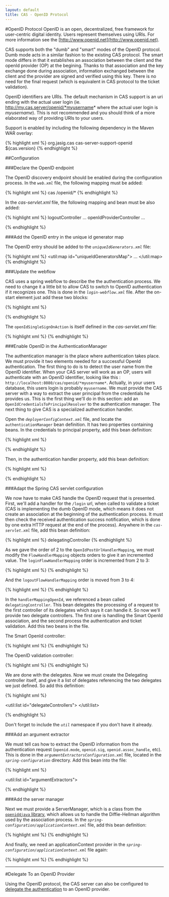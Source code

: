 ```yaml
---
layout: default
title: CAS - OpenID Protocol
---
```


#OpenID Protocol
OpenID is an open, decentralized, free framework for user-centric digital identity. Users represent themselves using URIs. For more information see the [http://www.openid.net](http://www.openid.net).

CAS supports both the "dumb" and "smart" modes of the OpenID protocol. Dumb mode acts in a similar fashion to the existing CAS protocol. The smart mode differs in that it establishes an association between the client and the openId provider (OP) at the begining. Thanks to that association and the key exchange done during association, information exchanged between the client and the provider are signed and verified using this key. There is no need for the final request (which is equivalent in CAS protocol to the ticket validation).

OpenID identifiers are URIs. The default mechanism in CAS support is an uri ending with the actual user login (ie. http://my.cas.server/openid/*myusername* where the actual user login is *myusername*). This is not recommended and you should think of a more elaborated way of providing URIs to your users.

Support is enabled by including the following dependency in the Maven WAR overlay:

{% highlight xml %}
<dependency>
  <groupId>org.jasig.cas</groupId>
  <artifactId>cas-server-support-openid</artifactId>
  <version>${cas.version}</version>
</dependency>
{% endhighlight %}

##Configuration

###Declare the OpenID endpoint

The OpenID discovery endpoint should be enabled during the configuration process. In the *`web.xml`* file, the following mapping must be added:

{% highlight xml %}
<servlet-mapping>
  <servlet-name>cas</servlet-name>
  <url-pattern>/openid/*</url-pattern>
</servlet-mapping>
{% endhighlight %}

In the *cas-servlet.xml* file, the following mapping and bean must be also added:

{% highlight xml %}
<bean id="handlerMappingC" class="org.springframework.web.servlet.handler.SimpleUrlHandlerMapping">
  <property name="mappings">
    <props>
      <prop key="/logout">logoutController</prop>
      ...
      <prop key="/openid/*">openIdProviderController</prop>
      ... 

<bean
    id="openIdProviderController"
    class="org.jasig.cas.support.openid.web.OpenIdProviderController"
    p:loginUrl="${server.prefix}/login"/>
{% endhighlight %}


###Add the OpenID entry in the unique id generator map

The OpenID entry should be added to the *`uniqueIdGenerators.xml`* file:

{% highlight xml %}
<util:map id="uniqueIdGeneratorsMap">
  ...
  <entry
    key="org.jasig.cas.support.openid.authentication.principal.OpenIdService"
    value-ref="serviceTicketUniqueIdGenerator" />
</util:map>
{% endhighlight %}


###Update the webflow

CAS uses a spring webflow to describe the the authentication process. We need to change it a little bit to allow CAS to switch to OpenID authentication if it recognizes one. This is done in the *`login-webflow.xml`* file. After the on-start element just add these two blocks:

{% highlight xml %}
<!-- If the request contains a parameter called openid.mode and is not an association request, switch to openId. Otherwise, continue normal webflow. -->
<decision-state id="selectFirstAction">
    <if
       test="externalContext.requestParameterMap['openid.mode'] ne ''
        &amp;&amp; externalContext.requestParameterMap['openid.mode'] ne null
        &amp;&amp; externalContext.requestParameterMap['openid.mode'] ne 'associate'"
       then="openIdSingleSignOnAction" else="ticketGrantingTicketCheck" />
</decision-state>
       
<!-- The OpenID authentication action. If authentication is successful, send the ticket granting ticker. Otherwise, redirect to the login form. -->
<action-state id="openIdSingleSignOnAction">
    <evaluate expression="openIdSingleSignOnAction" />
    <transition on="success" to="sendTicketGrantingTicket" />
    <transition on="error" to="viewLoginForm" />
    <transition on="warn" to="warn" />
</action-state>
{% endhighlight %}

The `openIdSingleSignOnAction` is itself defined in the *cas-servlet.xml* file:

{% highlight xml %}
<bean id="openIdSingleSignOnAction" 
    class="org.jasig.cas.support.openid.web.flow.OpenIdSingleSignOnAction"
    p:centralAuthenticationService-ref="centralAuthenticationService"/>
{% endhighlight %}


###Enable OpenID in the AuthenticationManager

The authentication manager is the place where authentication takes place. We must provide it two elements needed for a successful OpenId authentication. The first thing to do is to detect the user name from the OpenID identifier. When your CAS server will work as an OP, users will authenticate with an OpenID identifier, looking like this : `http://localhost:8080/cas/openid/*myusername*`. Actually, in your users database, this users login is probably `myusername`. We must provide the CAS server with a way to extract the user principal from the credentials he provides us. This is the first thing we'll do in this section: add an `OpenIdCredentialsToPrincipalResolver` to the authentication manager. The next thing to give CAS is a specialized authentication handler. 

Open the *`deployerConfigContext.xml`* file, and locate the `authenticationManager` bean definition. It has two properties containing beans. In the credentials to principal property, add this bean definition:

{% highlight xml %}
<!-- The openid credentials to principal resolver -->
<bean class="org.jasig.cas.support.openid.authentication.principal.OpenIdPrincipalResolver" />
{% endhighlight %}

Then, in the authentication handler property, add this bean definition:

{% highlight xml %}
<!-- The open id authentication handler -->
<bean class="org.jasig.cas.support.openid.authentication.handler.support.OpenIdCredentialsAuthenticationHandler" p:ticketRegistry-ref="ticketRegistry" />
{% endhighlight %}


###Adapt the Spring CAS servlet configuration

We now have to make CAS handle the OpenID request that is presented. First, we'll add a handler for the `/login` url, when called to validate a ticket (CAS is implementing the dumb OpenID mode, which means it does not create an association at the beginning of the authentication process. It must then check the received authentication success notification, which is done by one extra HTTP request at the end of the process). Anywhere in the *`cas-servlet.xml`* file, add this bean definition:

{% highlight xml %}
<bean id="handlerMappingOpendId"
      class="org.jasig.cas.support.openid.web.support.OpenIdPostUrlHandlerMapping">
    <!-- Notice we set the order value to 2, which is the order of 
    the flow handler mapping. We'll fix that just next.
    The OpenIDPostUrlHandlerMapping MUST be called before the login
    webflow action is called, otherwise we will never be able to validate the authentication success. -->
    <property name="order" value="2"/>
    <property name="mappings">
        <props>
            <prop key="/login">delegatingController</prop>
        </props>
    </property>
</bean>
{% endhighlight %}

As we gave the order of 2 to the `OpenIdPostUrlHandlerMapping`, we must modify the `FlowHandlerMapping` objects orders to give it an incremented value. The `loginFlowHandlerMapping` order is incremented from 2 to 3:

{% highlight xml %}
<bean id="loginFlowHandlerMapping" class="org.springframework.webflow.mvc.servlet.FlowHandlerMapping"
   p:flowRegistry-ref="loginFlowRegistry" p:order="3">
   <property name="interceptors">
      <ref local="localeChangeInterceptor" />
   </property>
</bean>
{% endhighlight %}

And the `logoutFlowHandlerMapping` order is moved from 3 to 4:

{% highlight xml %}
<bean id="logoutFlowHandlerMapping" 
    class="org.springframework.webflow.mvc.servlet.FlowHandlerMapping"
    p:flowRegistry-ref="logoutFlowRegistry" p:order="4">
    <property name="interceptors">
      <ref local="localeChangeInterceptor" />
    </property>
</bean>
{% endhighlight %}

In the `handlerMappingOpenId`, we referenced a bean called `delegatingController`. This bean delegates the processing of a request to the first controller of its delegates which says it can handle it. So now we'll provide two delegate controllers. The first one is handling the Smart OpenId association, and the second process the authentication and ticket validation. Add this two beans in the file.

The Smart OpenId controller:

{% highlight xml %}
<bean id="smartOpenIdAssociationController" class="org.jasig.cas.support.openid.web.mvc.SmartOpenIdController"
     p:serverManager-ref="serverManager"
     p:successView="casOpenIdAssociationSuccessView" p:failureView="casOpenIdAssociationFailureView" />
{% endhighlight %}

The OpenID validation controller:

{% highlight xml %}
<bean id="openIdValidateController" class="org.jasig.cas.web.ServiceValidateController"
       p:validationSpecificationClass="org.jasig.cas.validation.Cas20WithoutProxyingValidationSpecification"
       p:centralAuthenticationService-ref="centralAuthenticationService"
       p:proxyHandler-ref="proxy20Handler" p:argumentExtractor-ref="openIdArgumentExtractor"
       p:successView="casOpenIdServiceSuccessView" p:failureView="casOpenIdServiceFailureView" />
{% endhighlight %}

We are done with the delegates. Now we must create the Delegating controller itself, and give it a list of delegates referencing the two delegates we just defined. So add this definition:

{% highlight xml %}
<bean id="delegatingController" class="org.jasig.cas.web.DelegatingController"
  p:delegates-ref="delegateControllers"/>
 
<util:list id="delegateControllers">
  <ref bean="smartOpenIdAssociationController"/>
  <ref bean="openIdValidateController"/>
</util:list>

{% endhighlight %}

Don't forget to include the *`util`* namespace if you don't have it already.


###Add an argument extractor

We must tell cas how to extract the OpenID information from the authentication request (`openid.mode`, `openid.sig`, `openid.assoc_handle`, etc). This is done in the *`argumentExtractorsConfiguration.xml`* file, located in the *`spring-configuration`* directory. Add this bean into the file:

{% highlight xml %}
<bean id="openIdArgumentExtractor" 
    class="org.jasig.cas.support.openid.web.support.OpenIdArgumentExtractor" />
 
<util:list id="argumentExtractors">
   <ref bean="casArgumentExtractor" />
   <!-- The OpenId arguments extractor -->
   <ref bean="openIdArgumentExtractor" />
   <ref bean="samlArgumentExtractor" />
</util:list>
{% endhighlight %}


###Add the server manager

Next we must provide a ServerManager, which is a class from the [`openid4java` library](https://code.google.com/p/openid4java/), which allows us to handle the Diffie-Hellman algorithm used by the association process. In the *`spring-configuration/applicationContext.xml`* file, add this bean definition:

{% highlight xml %}
<bean id="serverManager" 
    class="org.openid4java.server.ServerManager"
   p:oPEndpointUrl="${server.prefix}/login"
   p:enforceRpId="false" />
{% endhighlight %}

And finally, we need an applicationContext provider in the *`spring-configuration/applicationContext.xml`* file again:

{% highlight xml %}
<bean id="applicationContextProvider" 
    class="org.jasig.cas.util.ApplicationContextProvider" />
{% endhighlight %}

***

#Delegate To an OpenID Provider

Using the OpenID protocol, the CAS server can also be configured to [delegate the authentication](../integration/Delegate-Authentication.html) to an OpenID provider.

